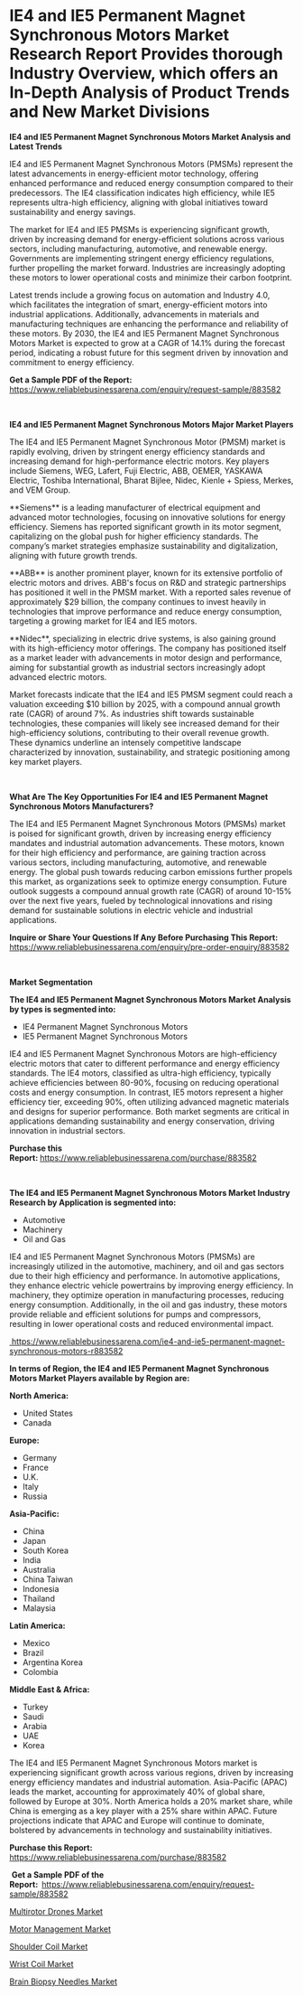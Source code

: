 <p><h1>IE4 and IE5 Permanent Magnet Synchronous Motors Market Research Report Provides thorough Industry Overview, which offers an In-Depth Analysis of Product Trends and New Market Divisions</h1></p><p><strong>IE4 and IE5 Permanent Magnet Synchronous Motors Market Analysis and Latest Trends</strong></p>
<p><p>IE4 and IE5 Permanent Magnet Synchronous Motors (PMSMs) represent the latest advancements in energy-efficient motor technology, offering enhanced performance and reduced energy consumption compared to their predecessors. The IE4 classification indicates high efficiency, while IE5 represents ultra-high efficiency, aligning with global initiatives toward sustainability and energy savings.</p><p>The market for IE4 and IE5 PMSMs is experiencing significant growth, driven by increasing demand for energy-efficient solutions across various sectors, including manufacturing, automotive, and renewable energy. Governments are implementing stringent energy efficiency regulations, further propelling the market forward. Industries are increasingly adopting these motors to lower operational costs and minimize their carbon footprint.</p><p>Latest trends include a growing focus on automation and Industry 4.0, which facilitates the integration of smart, energy-efficient motors into industrial applications. Additionally, advancements in materials and manufacturing techniques are enhancing the performance and reliability of these motors. By 2030, the IE4 and IE5 Permanent Magnet Synchronous Motors Market is expected to grow at a CAGR of 14.1% during the forecast period, indicating a robust future for this segment driven by innovation and commitment to energy efficiency.</p></p>
<p><strong>Get a Sample PDF of the Report:&nbsp;</strong> <a href="https://www.reliablebusinessarena.com/enquiry/request-sample/883582?utm_campaign=2563&utm_medium=2&utm_source=Github&utm_content=ia&utm_term=11042025&utm_id=ie4-and-ie5-permanent-magnet-synchronous-motors">https://www.reliablebusinessarena.com/enquiry/request-sample/883582</a></p>
<p>&nbsp;</p>
<p><strong>IE4 and IE5 Permanent Magnet Synchronous Motors Major Market Players</strong></p>
<p><p>The IE4 and IE5 Permanent Magnet Synchronous Motor (PMSM) market is rapidly evolving, driven by stringent energy efficiency standards and increasing demand for high-performance electric motors. Key players include Siemens, WEG, Lafert, Fuji Electric, ABB, OEMER, YASKAWA Electric, Toshiba International, Bharat Bijlee, Nidec, Kienle + Spiess, Merkes, and VEM Group.</p><p>**Siemens** is a leading manufacturer of electrical equipment and advanced motor technologies, focusing on innovative solutions for energy efficiency. Siemens has reported significant growth in its motor segment, capitalizing on the global push for higher efficiency standards. The company’s market strategies emphasize sustainability and digitalization, aligning with future growth trends.</p><p>**ABB** is another prominent player, known for its extensive portfolio of electric motors and drives. ABB's focus on R&D and strategic partnerships has positioned it well in the PMSM market. With a reported sales revenue of approximately $29 billion, the company continues to invest heavily in technologies that improve performance and reduce energy consumption, targeting a growing market for IE4 and IE5 motors.</p><p>**Nidec**, specializing in electric drive systems, is also gaining ground with its high-efficiency motor offerings. The company has positioned itself as a market leader with advancements in motor design and performance, aiming for substantial growth as industrial sectors increasingly adopt advanced electric motors. </p><p>Market forecasts indicate that the IE4 and IE5 PMSM segment could reach a valuation exceeding $10 billion by 2025, with a compound annual growth rate (CAGR) of around 7%. As industries shift towards sustainable technologies, these companies will likely see increased demand for their high-efficiency solutions, contributing to their overall revenue growth. These dynamics underline an intensely competitive landscape characterized by innovation, sustainability, and strategic positioning among key market players.</p></p>
<p>&nbsp;</p>
<p><strong>What Are The Key Opportunities For IE4 and IE5 Permanent Magnet Synchronous Motors Manufacturers?</strong></p>
<p><p>The IE4 and IE5 Permanent Magnet Synchronous Motors (PMSMs) market is poised for significant growth, driven by increasing energy efficiency mandates and industrial automation advancements. These motors, known for their high efficiency and performance, are gaining traction across various sectors, including manufacturing, automotive, and renewable energy. The global push towards reducing carbon emissions further propels this market, as organizations seek to optimize energy consumption. Future outlook suggests a compound annual growth rate (CAGR) of around 10-15% over the next five years, fueled by technological innovations and rising demand for sustainable solutions in electric vehicle and industrial applications.</p></p>
<p><strong>Inquire or Share Your Questions If Any Before Purchasing This Report:</strong> <a href="https://www.reliablebusinessarena.com/enquiry/pre-order-enquiry/883582?utm_campaign=2563&utm_medium=2&utm_source=Github&utm_content=ia&utm_term=11042025&utm_id=ie4-and-ie5-permanent-magnet-synchronous-motors">https://www.reliablebusinessarena.com/enquiry/pre-order-enquiry/883582</a></p>
<p>&nbsp;</p>
<p><strong>Market Segmentation</strong></p>
<p><strong>The IE4 and IE5 Permanent Magnet Synchronous Motors Market Analysis by types is segmented into:</strong></p>
<p><ul><li>IE4 Permanent Magnet Synchronous Motors</li><li>IE5 Permanent Magnet Synchronous Motors</li></ul></p>
<p><p>IE4 and IE5 Permanent Magnet Synchronous Motors are high-efficiency electric motors that cater to different performance and energy efficiency standards. The IE4 motors, classified as ultra-high efficiency, typically achieve efficiencies between 80-90%, focusing on reducing operational costs and energy consumption. In contrast, IE5 motors represent a higher efficiency tier, exceeding 90%, often utilizing advanced magnetic materials and designs for superior performance. Both market segments are critical in applications demanding sustainability and energy conservation, driving innovation in industrial sectors.</p></p>
<p><strong>Purchase this Report:&nbsp;</strong><a href="https://www.reliablebusinessarena.com/purchase/883582?utm_campaign=2563&utm_medium=2&utm_source=Github&utm_content=ia&utm_term=11042025&utm_id=ie4-and-ie5-permanent-magnet-synchronous-motors">https://www.reliablebusinessarena.com/purchase/883582</a></p>
<p>&nbsp;</p>
<p><strong>The IE4 and IE5 Permanent Magnet Synchronous Motors Market Industry Research by Application is segmented into:</strong></p>
<p><ul><li>Automotive</li><li>Machinery</li><li>Oil and Gas</li></ul></p>
<p><p>IE4 and IE5 Permanent Magnet Synchronous Motors (PMSMs) are increasingly utilized in the automotive, machinery, and oil and gas sectors due to their high efficiency and performance. In automotive applications, they enhance electric vehicle powertrains by improving energy efficiency. In machinery, they optimize operation in manufacturing processes, reducing energy consumption. Additionally, in the oil and gas industry, these motors provide reliable and efficient solutions for pumps and compressors, resulting in lower operational costs and reduced environmental impact.</p></p>
<p><a href="https://www.reliablebusinessarena.com/ie4-and-ie5-permanent-magnet-synchronous-motors-r883582?utm_campaign=2563&utm_medium=2&utm_source=Github&utm_content=ia&utm_term=11042025&utm_id=ie4-and-ie5-permanent-magnet-synchronous-motors">&nbsp;https://www.reliablebusinessarena.com/ie4-and-ie5-permanent-magnet-synchronous-motors-r883582</a></p>
<p><strong>In terms of Region, the IE4 and IE5 Permanent Magnet Synchronous Motors Market Players available by Region are:</strong></p>
<p>
    <p> <strong> North America: </strong>
        <ul>
            <li>United States</li>
            <li>Canada</li>
        </ul>
        </p> 
    <p> <strong> Europe: </strong>
        <ul>
            <li>Germany</li>
            <li>France</li>
            <li>U.K.</li>
            <li>Italy</li>
            <li>Russia</li>
        </ul>
        </p> 
    <p> <strong> Asia-Pacific: </strong>
        <ul>
            <li>China</li>
            <li>Japan</li>
            <li>South Korea</li>
            <li>India</li>
            <li>Australia</li>
            <li>China Taiwan</li>
            <li>Indonesia</li>
            <li>Thailand</li>
            <li>Malaysia</li>
        </ul>
        </p> 
    <p> <strong> Latin America: </strong>
        <ul>
            <li>Mexico</li>
            <li>Brazil</li>
            <li>Argentina Korea</li>
            <li>Colombia</li>
        </ul>
        </p> 
    <p> <strong> Middle East & Africa: </strong>
        <ul>
            <li>Turkey</li>
            <li>Saudi</li>
            <li>Arabia</li>
            <li>UAE</li>
            <li>Korea</li>
        </ul>
    </p>
    </p>
<p><p>The IE4 and IE5 Permanent Magnet Synchronous Motors market is experiencing significant growth across various regions, driven by increasing energy efficiency mandates and industrial automation. Asia-Pacific (APAC) leads the market, accounting for approximately 40% of global share, followed by Europe at 30%. North America holds a 20% market share, while China is emerging as a key player with a 25% share within APAC. Future projections indicate that APAC and Europe will continue to dominate, bolstered by advancements in technology and sustainability initiatives.</p></p>
<p><strong>Purchase this Report: </strong><a href="https://www.reliablebusinessarena.com/purchase/883582?utm_campaign=2563&utm_medium=2&utm_source=Github&utm_content=ia&utm_term=11042025&utm_id=ie4-and-ie5-permanent-magnet-synchronous-motors">https://www.reliablebusinessarena.com/purchase/883582</a></p>
<p>&nbsp;<strong>Get a Sample PDF of the Report:&nbsp;&nbsp;</strong><a href="https://www.reliablebusinessarena.com/enquiry/request-sample/883582?utm_campaign=2563&utm_medium=2&utm_source=Github&utm_content=ia&utm_term=11042025&utm_id=ie4-and-ie5-permanent-magnet-synchronous-motors">https://www.reliablebusinessarena.com/enquiry/request-sample/883582</a></p>
<p><strong></strong></p>
<p><p><a href="https://github.com/gakpasulgun/Market-Research-Report-List-1/blob/main/multirotor-drones-market.md?utm_campaign=2563&utm_medium=2&utm_source=Github&utm_content=ia&utm_term=11042025&utm_id=ie4-and-ie5-permanent-magnet-synchronous-motors">Multirotor Drones Market</a></p><p><a href="https://github.com/shpirttangim48/Market-Research-Report-List-1/blob/main/motor-management-market.md?utm_campaign=2563&utm_medium=2&utm_source=Github&utm_content=ia&utm_term=11042025&utm_id=ie4-and-ie5-permanent-magnet-synchronous-motors">Motor Management Market</a></p><p><a href="https://www.linkedin.com/pulse/global-shoulder-coil-market-outlook-growth-trends-cagr-ickwe?utm_campaign=2563&utm_medium=2&utm_source=Github&utm_content=ia&utm_term=11042025&utm_id=ie4-and-ie5-permanent-magnet-synchronous-motors">Shoulder Coil Market</a></p><p><a href="https://www.linkedin.com/pulse/global-wrist-coil-market-report-2025-2032-size-share-growth-zgn4e?utm_campaign=2563&utm_medium=2&utm_source=Github&utm_content=ia&utm_term=11042025&utm_id=ie4-and-ie5-permanent-magnet-synchronous-motors">Wrist Coil Market</a></p><p><a href="https://www.linkedin.com/pulse/strategic-analysis-brain-biopsy-needles-market-forecast-cagr-mtpve?utm_campaign=2563&utm_medium=2&utm_source=Github&utm_content=ia&utm_term=11042025&utm_id=ie4-and-ie5-permanent-magnet-synchronous-motors">Brain Biopsy Needles Market</a></p></p>